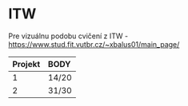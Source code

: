 # ITW
Pre vizuálnu podobu cvičení z ITW - https://www.stud.fit.vutbr.cz/~xbalus01/main_page/

| Projekt | BODY  |
|:--------|:------|
| 1       | 14/20 |
| 2       | 31/30 |
